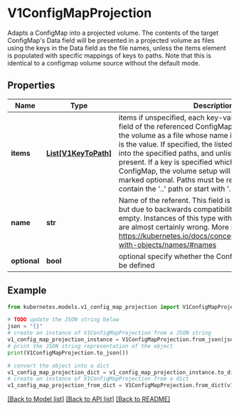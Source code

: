 # V1ConfigMapProjection

Adapts a ConfigMap into a projected volume.  The contents of the target ConfigMap's Data field will be presented in a projected volume as files using the keys in the Data field as the file names, unless the items element is populated with specific mappings of keys to paths. Note that this is identical to a configmap volume source without the default mode.

## Properties

Name | Type | Description | Notes
------------ | ------------- | ------------- | -------------
**items** | [**List[V1KeyToPath]**](V1KeyToPath.md) | items if unspecified, each key-value pair in the Data field of the referenced ConfigMap will be projected into the volume as a file whose name is the key and content is the value. If specified, the listed keys will be projected into the specified paths, and unlisted keys will not be present. If a key is specified which is not present in the ConfigMap, the volume setup will error unless it is marked optional. Paths must be relative and may not contain the &#39;..&#39; path or start with &#39;..&#39;. | [optional] 
**name** | **str** | Name of the referent. This field is effectively required, but due to backwards compatibility is allowed to be empty. Instances of this type with an empty value here are almost certainly wrong. More info: https://kubernetes.io/docs/concepts/overview/working-with-objects/names/#names | [optional] [default to '']
**optional** | **bool** | optional specify whether the ConfigMap or its keys must be defined | [optional] 

## Example

```python
from kubernetes.models.v1_config_map_projection import V1ConfigMapProjection

# TODO update the JSON string below
json = "{}"
# create an instance of V1ConfigMapProjection from a JSON string
v1_config_map_projection_instance = V1ConfigMapProjection.from_json(json)
# print the JSON string representation of the object
print(V1ConfigMapProjection.to_json())

# convert the object into a dict
v1_config_map_projection_dict = v1_config_map_projection_instance.to_dict()
# create an instance of V1ConfigMapProjection from a dict
v1_config_map_projection_from_dict = V1ConfigMapProjection.from_dict(v1_config_map_projection_dict)
```
[[Back to Model list]](../README.md#documentation-for-models) [[Back to API list]](../README.md#documentation-for-api-endpoints) [[Back to README]](../README.md)


